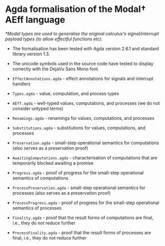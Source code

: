 # Agda formalisation of the Modal† AEff language

_†Modal types are used to generalise the original calculus's signal/interrupt payload types (to allow effectful functions etc)._

- The formalisation has been tested with Agda version 2.6.1 and standard library version 1.3.

- The unicode symbols used in the source code have tested to display correctly with the DejaVu Sans Mono font.

- `EffectAnnotations.agda` - effect annotations for signals and interrupt handlers

- `Types.agda` - value, computation, and process types

- `AEff.agda` - well-typed values, computations, and processes (we do not consider untyped terms)

- `Renamings.agda` - renamings for values, computations, and processes

- `Substitutions.agda` - substitutions for values, computations, and processes

- `Preservation.agda` - small-step operational semantics for computations (also serves as a preservation proof)

- `AwaitingComputations.agda` - characterisation of computations that are temporarily blocked awaiting a promise

- `Progress.agda` - proof of progress for the small-step operational semantics of computations

- `ProcessPreservation.agda` - small-step operational semantics for processes (also serves as a preservation proof)

- `ProcessProgress.agda` - proof of progress for the small-step operational semantics of processes

- `Finality.agda` - proof that the result forms of computations are final, i.e., they do not reduce further

- `ProcessFinality.agda` - proof that the result forms of processes are final, i.e., they do not reduce further
